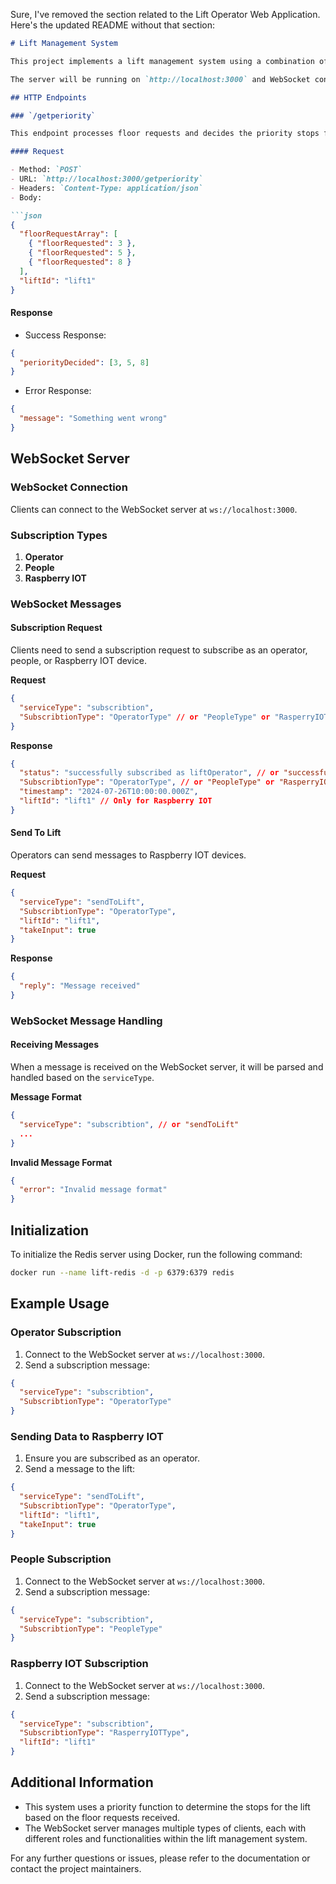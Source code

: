 Sure, I've removed the section related to the Lift Operator Web Application. Here's the updated README without that section:

```markdown
# Lift Management System

This project implements a lift management system using a combination of HTTP and WebSocket servers. The system includes different clients: operators, people, and Raspberry IOT devices. The communication between these clients and the server is handled through specific request and response formats.

The server will be running on `http://localhost:3000` and WebSocket connections can be made to `ws://localhost:3000`.

## HTTP Endpoints

### `/getperiority`

This endpoint processes floor requests and decides the priority stops for the lift.

#### Request

- Method: `POST`
- URL: `http://localhost:3000/getperiority`
- Headers: `Content-Type: application/json`
- Body:

```json
{
  "floorRequestArray": [
    { "floorRequested": 3 },
    { "floorRequested": 5 },
    { "floorRequested": 8 }
  ],
  "liftId": "lift1"
}
```

#### Response

- Success Response:

```json
{
  "periorityDecided": [3, 5, 8]
}
```

- Error Response:

```json
{
  "message": "Something went wrong"
}
```

## WebSocket Server

### WebSocket Connection

Clients can connect to the WebSocket server at `ws://localhost:3000`.

### Subscription Types

1. **Operator**
2. **People**
3. **Raspberry IOT**

### WebSocket Messages

#### Subscription Request

Clients need to send a subscription request to subscribe as an operator, people, or Raspberry IOT device.

**Request**

```json
{
  "serviceType": "subscribtion",
  "SubscribtionType": "OperatorType" // or "PeopleType" or "RasperryIOTType"
}
```

**Response**

```json
{
  "status": "successfully subscribed as liftOperator", // or "successfully subscribed as people" or "successfully subscribed as Raspberry IOT"
  "SubscribtionType": "OperatorType", // or "PeopleType" or "RasperryIOTType"
  "timestamp": "2024-07-26T10:00:00.000Z",
  "liftId": "lift1" // Only for Raspberry IOT
}
```

#### Send To Lift

Operators can send messages to Raspberry IOT devices.

**Request**

```json
{
  "serviceType": "sendToLift",
  "SubscribtionType": "OperatorType",
  "liftId": "lift1",
  "takeInput": true
}
```

**Response**

```json
{
  "reply": "Message received"
}
```

### WebSocket Message Handling

#### Receiving Messages

When a message is received on the WebSocket server, it will be parsed and handled based on the `serviceType`.

**Message Format**

```json
{
  "serviceType": "subscribtion", // or "sendToLift"
  ...
}
```

**Invalid Message Format**

```json
{
  "error": "Invalid message format"
}
```

## Initialization

To initialize the Redis server using Docker, run the following command:

```sh
docker run --name lift-redis -d -p 6379:6379 redis
```

## Example Usage

### Operator Subscription

1. Connect to the WebSocket server at `ws://localhost:3000`.
2. Send a subscription message:

```json
{
  "serviceType": "subscribtion",
  "SubscribtionType": "OperatorType"
}
```

### Sending Data to Raspberry IOT

1. Ensure you are subscribed as an operator.
2. Send a message to the lift:

```json
{
  "serviceType": "sendToLift",
  "SubscribtionType": "OperatorType",
  "liftId": "lift1",
  "takeInput": true
}
```

### People Subscription

1. Connect to the WebSocket server at `ws://localhost:3000`.
2. Send a subscription message:

```json
{
  "serviceType": "subscribtion",
  "SubscribtionType": "PeopleType"
}
```

### Raspberry IOT Subscription

1. Connect to the WebSocket server at `ws://localhost:3000`.
2. Send a subscription message:

```json
{
  "serviceType": "subscribtion",
  "SubscribtionType": "RasperryIOTType",
  "liftId": "lift1"
}
```

## Additional Information

- This system uses a priority function to determine the stops for the lift based on the floor requests received.
- The WebSocket server manages multiple types of clients, each with different roles and functionalities within the lift management system.

For any further questions or issues, please refer to the documentation or contact the project maintainers.
```